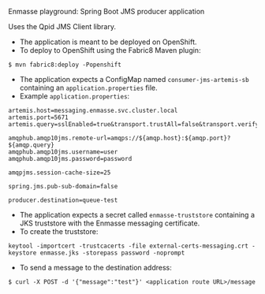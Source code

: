 Enmasse playground: Spring Boot JMS producer application

Uses the Qpid JMS Client library. 

* The application is meant to be deployed on OpenShift.
* To deploy to OpenShift using the Fabric8 Maven plugin:
```
$ mvn fabric8:deploy -Popenshift
```
* The application expects a ConfigMap named `consumer-jms-artemis-sb` containing an `application.properties` file.
* Example `application.properties`:
```
artemis.host=messaging.enmasse.svc.cluster.local
artemis.port=5671
artemis.query=sslEnabled=true&transport.trustAll=false&transport.verifyHost=true

amqphub.amqp10jms.remote-url=amqps://${amqp.host}:${amqp.port}?${amqp.query}
amqphub.amqp10jms.username=user
amqphub.amqp10jms.password=password

amqpjms.session-cache-size=25

spring.jms.pub-sub-domain=false

producer.destination=queue-test
```
* The application expects a secret called `enmasse-truststore` containing a JKS truststore with the Enmasse messaging certificate.
* To create the truststore:
```
keytool -importcert -trustcacerts -file external-certs-messaging.crt -keystore enmasse.jks -storepass password -noprompt
```
* To send a message to the destination address:
```
$ curl -X POST -d '{"message":"test"}' <application route URL>/message 
```
